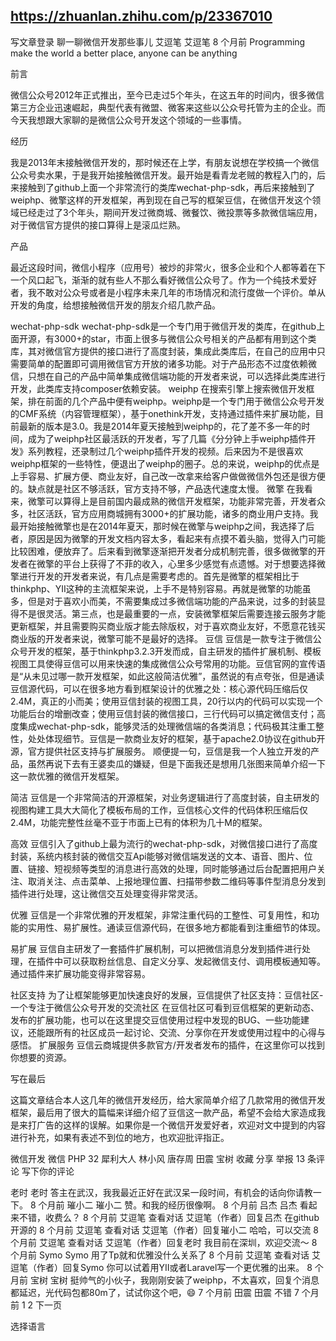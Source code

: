 ## https://zhuanlan.zhihu.com/p/23367010


写文章登录
聊一聊微信开发那些事儿
艾逗笔
艾逗笔
8 个月前
Programming make the world a better place, anyone can be anything

前言

微信公众号2012年正式推出，至今已走过5个年头，在这五年的时间内，很多微信第三方企业迅速崛起，典型代表有微盟、微客来这些以公众号托管为主的企业。而今天我想跟大家聊的是微信公众号开发这个领域的一些事情。

经历

我是2013年末接触微信开发的，那时候还在上学，有朋友说想在学校搞一个微信公众号卖水果，于是我开始接触微信开发。最开始是看青龙老贼的教程入门的，后来接触到了github上面一个非常流行的类库wechat-php-sdk，再后来接触到了weiphp、微擎这样的开发框架，再到现在自己写的框架豆信，在微信开发这个领域已经走过了3个年头，期间开发过微商城、微餐饮、微投票等多款微信端应用，对于微信官方提供的接口算得上是滚瓜烂熟。

产品

最近这段时间，微信小程序（应用号）被炒的非常火，很多企业和个人都等着在下一个风口起飞，渐渐的就有些人不那么看好微信公众号了。作为一个纯技术爱好者，我不敢对公众号或者是小程序未来几年的市场情况和流行度做一个评价。单从开发的角度，给想接触微信开发的朋友介绍几款产品。

wechat-php-sdk
wechat-php-sdk是一个专门用于微信开发的类库，在github上面开源，有3000+的star，市面上很多与微信公众号相关的产品都有用到这个类库，其对微信官方提供的接口进行了高度封装，集成此类库后，在自己的应用中只需要简单的配置即可调用微信官方开放的诸多功能。对于产品形态不过度依赖微信，只想在自己的产品中简单集成微信端功能的开发者来说，可以选择此类库进行开发，此类库支持composer依赖安装。
weiphp
在搜索引擎上搜索微信开发框架，排在前面的几个产品中便有weiphp。weiphp是一个专门用于微信公众号开发的CMF系统（内容管理框架），基于onethink开发，支持通过插件来扩展功能，目前最新的版本是3.0。我是2014年夏天接触到weiphp的，花了差不多一年的时间，成为了weiphp社区最活跃的开发者，写了几篇《分分钟上手weiphp插件开发》系列教程，还录制过几个weiphp插件开发的视频。后来因为不是很喜欢weiphp框架的一些特性，便退出了weiphp的圈子。总的来说，weiphp的优点是上手容易、扩展方便、商业友好，自己改一改拿来给客户做做微信外包还是很方便的。缺点就是社区不够活跃，官方支持不够，产品迭代速度太慢。
微擎
在我看来，微擎可以算得上是目前国内最成熟的微信开发框架，功能非常完善，开发者众多，社区活跃，官方应用商城拥有3000+的扩展功能，诸多的商业用户支持。我最开始接触微擎也是在2014年夏天，那时候在微擎与weiphp之间，我选择了后者，原因是因为微擎的开发文档内容太多，看起来有点摸不着头脑，觉得入门可能比较困难，便放弃了。后来看到微擎逐渐把开发者分成机制完善，很多做微擎的开发者在微擎的平台上获得了不菲的收入，心里多少感觉有点遗憾。对于想要选择微擎进行开发的开发者来说，有几点是需要考虑的。首先是微擎的框架相比于thinkphp、YII这种的主流框架来说，上手不是特别容易。再就是微擎的功能虽多，但是对于喜欢小而美，不需要集成过多微信端功能的产品来说，过多的封装显得不是很灵活。第三点，也是最重要的一点，安装微擎框架后需要连接云服务才能更新框架，并且需要购买商业版才能去除版权，对于喜欢商业友好，不愿意花钱买商业版的开发者来说，微擎可能不是最好的选择。
豆信
豆信是一款专注于微信公众号开发的框架，基于thinkphp3.2.3开发而成，自主研发的插件扩展机制、模板视图工具使得豆信可以用来快速的集成微信公众号常用的功能。豆信官网的宣传语是“从未见过哪一款开发框架，如此这般简洁优雅”，虽然说的有点夸张，但是通读豆信源代码，可以在很多地方看到框架设计的优雅之处：核心源代码压缩后仅2.4M，真正的小而美；使用豆信封装的视图工具，20行以内的代码可以实现一个功能后台的增删改查；使用豆信封装的微信接口，三行代码可以搞定微信支付；高度集成wechat-php-sdk，能够灵活的处理微信端的各类消息；代码极其注重工整性，处处体现细节。豆信是一款商业友好的框架，基于apache2.0协议在github开源，官方提供社区支持与扩展服务。
顺便提一句，豆信是我一个人独立开发的产品，虽然再说下去有王婆卖瓜的嫌疑，但是下面我还是想用几张图来简单介绍一下这一款优雅的微信开发框架。

简洁
豆信是一个非常简洁的开源框架，对业务逻辑进行了高度封装，自主研发的视图构建工具大大简化了模板布局的工作，豆信核心文件的代码体积压缩后仅2.4M，功能完整性丝毫不亚于市面上已有的体积为几十M的框架。

高效
豆信引入了github上最为流行的wechat-php-sdk，对微信接口进行了高度封装，系统内核封装的微信交互Api能够对微信端发送的文本、语音、图片、位置、链接、短视频等类型的消息进行高效的处理，同时能够通过后台配置把用户关注、取消关注、点击菜单、上报地理位置、扫描带参数二维码等事件型消息分发到插件进行处理，这让微信交互处理变得非常灵活。


优雅
豆信是一个非常优雅的开发框架，非常注重代码的工整性、可复用性，和功能的实用性、易扩展性。通读豆信源代码，在很多地方都能看到注重细节的体现。

易扩展
豆信自主研发了一套插件扩展机制，可以把微信消息分发到插件进行处理，在插件中可以获取粉丝信息、自定义分享、发起微信支付、调用模板通知等。通过插件来扩展功能变得非常容易。

社区支持
为了让框架能够更加快速良好的发展，豆信提供了社区支持：豆信社区-一个专注于微信公众号开发的交流社区 在豆信社区可看到豆信框架的更新动态、发布的扩展功能，也可以在这里提交豆信使用过程中发现的BUG、一些功能建议，还能跟所有的社区成员一起讨论、交流、分享你在开发或使用过程中的心得与感悟。
扩展服务
豆信云商城提供多款官方/开发者发布的插件，在这里你可以找到你想要的资源。

写在最后

这篇文章结合本人这几年的微信开发经历，给大家简单介绍了几款常用的微信开发框架，最后用了很大的篇幅来详细介绍了豆信这一款产品，希望不会给大家造成我是来打广告的这样的误解。如果你是一个微信开发爱好者，欢迎对文中提到的内容进行补充，如果有表述不到位的地方，也欢迎批评指正。

微信开发
微信
PHP
32
犀利大人
林小风
唐存周
田震
宝树
收藏
分享
举报
13 条评论
写下你的评论

老时
老时
答主在武汉，我我最近正好在武汉呆一段时间，有机会的话向你请教一下。
8 个月前
璀小二
璀小二
赞。和我的经历很像啊。
8 个月前
吕杰
吕杰
看起来不错，收费么？
8 个月前
艾逗笔
 查看对话
艾逗笔（作者）回复吕杰
在github开源的
8 个月前
艾逗笔
 查看对话
艾逗笔（作者）回复璀小二
哈哈，可以交流
8 个月前
艾逗笔
 查看对话
艾逗笔（作者）回复老时
我目前在深圳，欢迎交流～
8 个月前
Symo
Symo
用了Tp就和优雅没什么关系了
8 个月前
艾逗笔
 查看对话
艾逗笔（作者）回复Symo
你可以试着用YII或者Laravel写一个更优雅的出来。
8 个月前
宝树
宝树
挺帅气的小伙子，我刚刚安装了weiphp，不太喜欢，回复个消息都延迟，光代码包都80m了，试试你这个吧，😄
7 个月前
田震
田震
不错
7 个月前
1
2
下一页

选择语言
